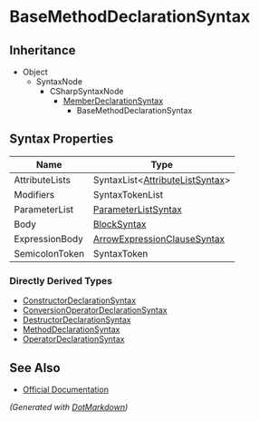 # BaseMethodDeclarationSyntax

## Inheritance

* Object
  * SyntaxNode
    * CSharpSyntaxNode
      * [MemberDeclarationSyntax](MemberDeclarationSyntax.md)
        * BaseMethodDeclarationSyntax

## Syntax Properties

| Name           | Type                                                          |
| -------------- | ------------------------------------------------------------- |
| AttributeLists | SyntaxList\<[AttributeListSyntax](AttributeListSyntax.md)>    |
| Modifiers      | SyntaxTokenList                                               |
| ParameterList  | [ParameterListSyntax](ParameterListSyntax.md)                 |
| Body           | [BlockSyntax](BlockSyntax.md)                                 |
| ExpressionBody | [ArrowExpressionClauseSyntax](ArrowExpressionClauseSyntax.md) |
| SemicolonToken | SyntaxToken                                                   |

### Directly Derived Types

* [ConstructorDeclarationSyntax](ConstructorDeclarationSyntax.md)
* [ConversionOperatorDeclarationSyntax](ConversionOperatorDeclarationSyntax.md)
* [DestructorDeclarationSyntax](DestructorDeclarationSyntax.md)
* [MethodDeclarationSyntax](MethodDeclarationSyntax.md)
* [OperatorDeclarationSyntax](OperatorDeclarationSyntax.md)

## See Also

* [Official Documentation](https://docs.microsoft.com/en-us/dotnet/api/microsoft.codeanalysis.csharp.syntax.basemethoddeclarationsyntax)


*\(Generated with [DotMarkdown](http://github.com/JosefPihrt/DotMarkdown)\)*